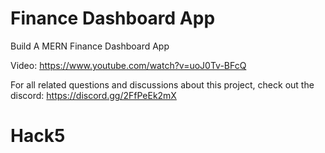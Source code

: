 # Finance Dashboard App

Build A MERN Finance Dashboard App

Video: https://www.youtube.com/watch?v=uoJ0Tv-BFcQ

For all related questions and discussions about this project, check out the discord: https://discord.gg/2FfPeEk2mX
# Hack5
